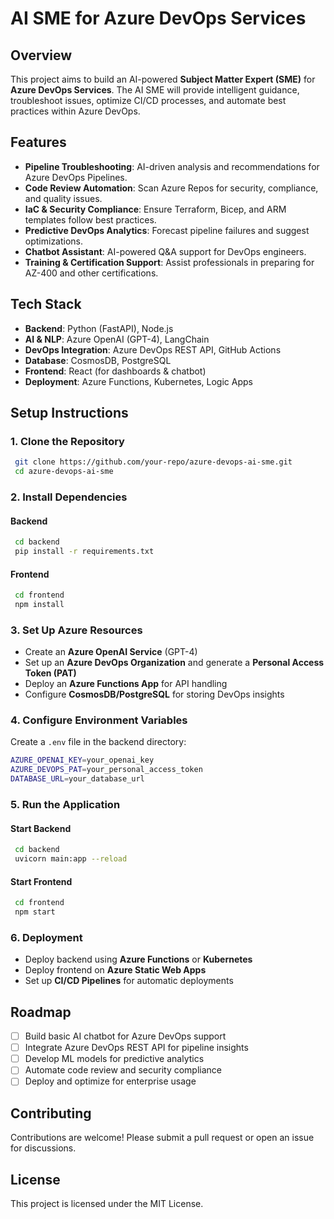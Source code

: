# AI SME for Azure DevOps Services

## Overview
This project aims to build an AI-powered **Subject Matter Expert (SME)** for **Azure DevOps Services**. The AI SME will provide intelligent guidance, troubleshoot issues, optimize CI/CD processes, and automate best practices within Azure DevOps.

## Features
- **Pipeline Troubleshooting**: AI-driven analysis and recommendations for Azure DevOps Pipelines.
- **Code Review Automation**: Scan Azure Repos for security, compliance, and quality issues.
- **IaC & Security Compliance**: Ensure Terraform, Bicep, and ARM templates follow best practices.
- **Predictive DevOps Analytics**: Forecast pipeline failures and suggest optimizations.
- **Chatbot Assistant**: AI-powered Q&A support for DevOps engineers.
- **Training & Certification Support**: Assist professionals in preparing for AZ-400 and other certifications.

## Tech Stack
- **Backend**: Python (FastAPI), Node.js
- **AI & NLP**: Azure OpenAI (GPT-4), LangChain
- **DevOps Integration**: Azure DevOps REST API, GitHub Actions
- **Database**: CosmosDB, PostgreSQL
- **Frontend**: React (for dashboards & chatbot)
- **Deployment**: Azure Functions, Kubernetes, Logic Apps

## Setup Instructions
### 1. Clone the Repository
```sh
 git clone https://github.com/your-repo/azure-devops-ai-sme.git
 cd azure-devops-ai-sme
```

### 2. Install Dependencies
#### Backend
```sh
 cd backend
 pip install -r requirements.txt
```
#### Frontend
```sh
 cd frontend
 npm install
```

### 3. Set Up Azure Resources
- Create an **Azure OpenAI Service** (GPT-4)
- Set up an **Azure DevOps Organization** and generate a **Personal Access Token (PAT)**
- Deploy an **Azure Functions App** for API handling
- Configure **CosmosDB/PostgreSQL** for storing DevOps insights

### 4. Configure Environment Variables
Create a `.env` file in the backend directory:
```sh
AZURE_OPENAI_KEY=your_openai_key
AZURE_DEVOPS_PAT=your_personal_access_token
DATABASE_URL=your_database_url
```

### 5. Run the Application
#### Start Backend
```sh
 cd backend
 uvicorn main:app --reload
```
#### Start Frontend
```sh
 cd frontend
 npm start
```

### 6. Deployment
- Deploy backend using **Azure Functions** or **Kubernetes**
- Deploy frontend on **Azure Static Web Apps**
- Set up **CI/CD Pipelines** for automatic deployments

## Roadmap
- [ ] Build basic AI chatbot for Azure DevOps support
- [ ] Integrate Azure DevOps REST API for pipeline insights
- [ ] Develop ML models for predictive analytics
- [ ] Automate code review and security compliance
- [ ] Deploy and optimize for enterprise usage

## Contributing
Contributions are welcome! Please submit a pull request or open an issue for discussions.

## License
This project is licensed under the MIT License.
